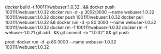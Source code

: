 docker build -t 100111/webuser:1.0.32 . && docker push 100111/webuser:1.0.32
docker run -d -p 3002:3000 --name webuser:1.0.32 100111/webuser:1.0.32
docker push 100111/webuser:1.0.32
docker pull 100111/webuser:1.0.32  && docker run -d -p 80:3000 --name webuser-1.0.32 100111/webuser:1.0.32
docker rm -f 100111/webuser-1.0.32
docker rm -f webuser-1.0.21
git add . && git commit -m "1.0.32" && git push

prod: 
docker run -d -p 80:3000 --name webuser-1.0.32 100111/webuser:1.0.32
